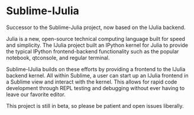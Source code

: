 Sublime-IJulia
======

Successor to the Sublime-Julia project, now based on the IJulia backend.

Julia is a new, open-source technical computing language built for speed and simplicity. The IJulia project
built an IPython kernel for Julia to provide the typical IPython frontend-backend functionality such as
the popular notebook, qtconsole, and regular terminal. 

Sublime-IJulia builds on these efforts by providing a frontend to the IJulia backend kernel. All within Sublime, 
a user can start up an IJulia frontend in a Sublime view and interact with the kernel. This allows for rapid 
code development through REPL testing and debugging without ever having to leave our favorite editor.

This project is still in beta, so please be patient and open issues liberally.
